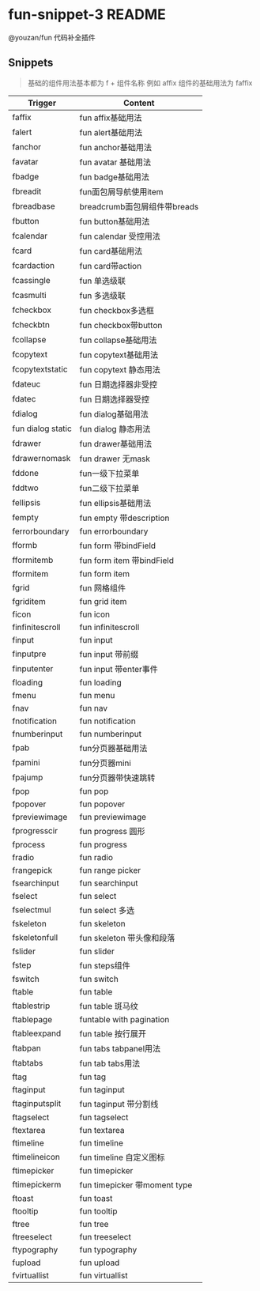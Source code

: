 # fun-snippet-3 README

@youzan/fun 代码补全插件

## Snippets

> 基础的组件用法基本都为 f + 组件名称
> 例如 affix 组件的基础用法为 faffix

|   Trigger   |  Content    |
| ---- | ---- |
|faffix|fun affix基础用法|
|falert|fun alert基础用法|
|fanchor|fun anchor基础用法|
|favatar|fun avatar 基础用法|
|fbadge|fun badge基础用法|
|fbreadit|fun面包屑导航使用item|
|fbreadbase|breadcrumb面包屑组件带breads|
|fbutton|fun button基础用法|
|fcalendar|fun calendar 受控用法|
|fcard|fun card基础用法|
|fcardaction|fun card带action|
|fcassingle|fun 单选级联|
|fcasmulti|fun 多选级联|
|fcheckbox|fun checkbox多选框|
|fcheckbtn|fun checkbox带button|
|fcollapse|fun collapse基础用法|
|fcopytext|fun copytext基础用法|
|fcopytextstatic|fun copytext 静态用法|
|fdateuc|fun 日期选择器非受控|
|fdatec|fun 日期选择器受控|
|fdialog|fun dialog基础用法|
|fun dialog static|fun dialog 静态用法|
|fdrawer|fun drawer基础用法|
|fdrawernomask|fun drawer 无mask|
|fddone|fun一级下拉菜单|
|fddtwo|fun二级下拉菜单|
|fellipsis|fun ellipsis基础用法|
|fempty|fun empty 带description|
|ferrorboundary|fun errorboundary|
|fformb|fun form 带bindField|
|fformitemb|fun form item 带bindField|
|fformitem|fun form item|
|fgrid|fun 网格组件|
|fgriditem|fun grid item|
|ficon|fun icon|
|finfinitescroll|fun infinitescroll|
|finput|fun input|
|finputpre|fun input 带前缀|
|finputenter|fun input 带enter事件|
|floading|fun loading |
|fmenu|fun menu |
|fnav|fun nav |
|fnotification|fun notification |
|fnumberinput|fun numberinput |
|fpab|fun分页器基础用法|
|fpamini|fun分页器mini|
|fpajump|fun分页器带快速跳转|
|fpop|fun pop |
|fpopover|fun popover |
|fpreviewimage|fun previewimage |
|fprogresscir|fun progress 圆形|
|fprocess|fun progress|
|fradio|fun radio|
|frangepick|fun range picker|
|fsearchinput|fun searchinput |
|fselect|fun select |
|fselectmul|fun select 多选|
|fskeleton|fun skeleton|
|fskeletonfull|fun skeleton 带头像和段落|
|fslider|fun slider |
|fstep|fun steps组件|
|fswitch|fun switch |
|ftable|fun table |
|ftablestrip|fun table 斑马纹|
|ftablepage|funtable with pagination|
|ftableexpand|fun table 按行展开|
|ftabpan|fun tabs tabpanel用法|
|ftabtabs|fun tab tabs用法|
|ftag|fun tag|
|ftaginput|fun taginput|
|ftaginputsplit|fun taginput 带分割线|
|ftagselect|fun tagselect|
|ftextarea|fun textarea |
|ftimeline|fun timeline |
|ftimelineicon|fun timeline 自定义图标|
|ftimepicker|fun timepicker |
|ftimepickerm|fun timepicker 带moment type|
|ftoast|fun toast |
|ftooltip|fun tooltip |
|ftree|fun tree |
|ftreeselect|fun treeselect |
|ftypography|fun typography |
|fupload|fun upload|
|fvirtuallist|fun virtuallist |
